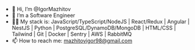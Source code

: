 - 👋 Hi, I’m @IgorMazhitov
- 👀 I’m a Software Engineer
- 👨‍💻 My stack is: JavaScript/TypeScript/NodeJS | React/Redux | Angular | NestJS | Python | PostgreSQL/DynamoDB/MongoDB | HTML/CSS | Tailwind | Git | Docker | Sentry | AWS | RabbitMQ
- 📫 How to reach me: mazhitovigor98@gmail.com
